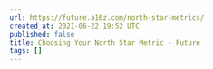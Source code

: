 ```yaml
---
url: https://future.a16z.com/north-star-metrics/
created_at: 2021-06-22 19:52 UTC
published: false
title: Choosing Your North Star Metric - Future
tags: []
---
```



